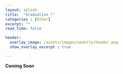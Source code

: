 ```yaml
---
layout: splash
title:  "Graduation !"
categories : [Other]
excerpt: ""
read_time: false

header: 
  overlay_image: /assets/images/seattle/header.png
  show_overlay_excerpt : true

---
```


**Coming Soon**